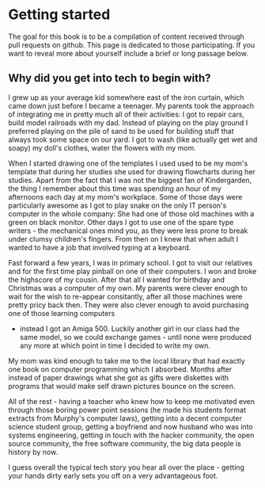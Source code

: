 # Getting started 

The goal for this book is to be a compilation of content received through pull
requests on github. This page is dedicated to those participating. If you want
to reveal more about yourself include a brief or long passage below. 

## Why did you get into tech to begin with?

I grew up as your average kid somewhere east of the iron curtain, which came
down just before I became a teenager. My parents took the approach of
integrating me in pretty much all of their activities: I got to repair cars,
build model railroads with my dad. Instead of playing on the play ground I
preferred playing on the pile of sand to be used for building stuff that always
took some space on our yard. I got to wash (like actually get wet and soapy) my
doll's clothes, water the flowers with my mom.

When I started drawing one of the templates I used used to be my mom's template
that during her studies she used for drawing flowcharts during her studies.
Apart from the fact that I was not the biggest fan of Kindergarden, the thing I
remember about this time was spending an hour of my afternoons each day at my
mom's workplace. Some of those days were particularly awesome as I got to play
snake on the only IT person's computer in the whole company: She had one of
those old machines with a green on black monitor. Other days I got to use one of
the spare type writers - the mechanical ones mind you, as they were less prone
to break under clumsy children's fingers. From then on I knew that when adult I
wanted to have a job that involved typing at a keyboard.

Fast forward a few years, I was in primary school. I got to visit our relatives
and for the first time play pinball on one of their computers. I won and broke
the highscore of my cousin. After that all I wanted for birthday and Christmas
was a computer of my own. My parents were clever enough to wait for the wish to
re-appear consitantly, after all those machines were pretty pricy back then.
They were also clever enough to avoid purchasing one of those learning computers
- instead I got an Amiga 500. Luckily another girl in our class had the same
model, so we could exchange games - until none were produced any more at which
point in time I decided to write my own.

My mom was kind enough to take me to the local library that had exactly one book
on computer programming which I absorbed. Months after instead of paper drawings
what she got as gifts were diskettes with programs that would make self drawn
pictures bounce on the screen.

All of the rest - having a teacher who knew how to keep me motivated even
through those boring power point sessions (he made his students format extracts
from Murphy's computer laws), getting into a decent computer science student
group, getting a boyfriend and now husband who was into systems engineering,
getting in touch with the hacker community, the open source community, the free
software community, the big data people is history by now.

I guess overall the typical tech story you hear all over the place - getting
your hands dirty early sets you off on a very advantageous foot.
